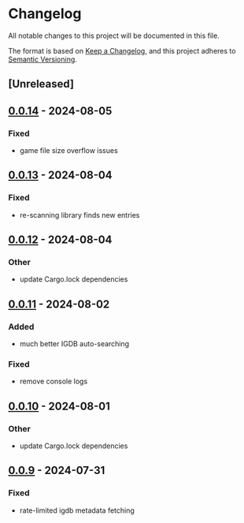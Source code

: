 # Changelog
All notable changes to this project will be documented in this file.

The format is based on [Keep a Changelog](https://keepachangelog.com/en/1.0.0/),
and this project adheres to [Semantic Versioning](https://semver.org/spec/v2.0.0.html).

## [Unreleased]

## [0.0.14](https://github.com/JMBeresford/retrom/compare/retrom-service-v0.0.13...retrom-service-v0.0.14) - 2024-08-05

### Fixed
- game file size overflow issues

## [0.0.13](https://github.com/JMBeresford/retrom/compare/retrom-service-v0.0.12...retrom-service-v0.0.13) - 2024-08-04

### Fixed
- re-scanning library finds new entries

## [0.0.12](https://github.com/JMBeresford/retrom/compare/retrom-service-v0.0.11...retrom-service-v0.0.12) - 2024-08-04

### Other
- update Cargo.lock dependencies

## [0.0.11](https://github.com/JMBeresford/retrom/compare/retrom-service-v0.0.10...retrom-service-v0.0.11) - 2024-08-02

### Added
- much better IGDB auto-searching

### Fixed
- remove console logs

## [0.0.10](https://github.com/JMBeresford/retrom/compare/retrom-service-v0.0.9...retrom-service-v0.0.10) - 2024-08-01

### Other
- update Cargo.lock dependencies

## [0.0.9](https://github.com/JMBeresford/retrom/compare/retrom-service-v0.0.8...retrom-service-v0.0.9) - 2024-07-31

### Fixed
- rate-limited igdb metadata fetching
